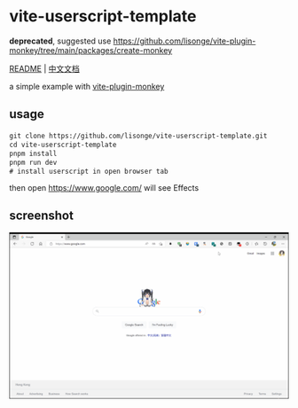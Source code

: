 # vite-userscript-template

**deprecated**, suggested use <https://github.com/lisonge/vite-plugin-monkey/tree/main/packages/create-monkey>

[README](README.md) | [中文文档](README_zh.md)

a simple example with [vite-plugin-monkey](https://github.com/lisonge/vite-plugin-monkey)

## usage

```shell
git clone https://github.com/lisonge/vite-userscript-template.git
cd vite-userscript-template
pnpm install
pnpm run dev
# install userscript in open browser tab
```

then open <https://www.google.com/> will see Effects

## screenshot

![image](./screenshot/2022-05-12_00-41-42.gif)
